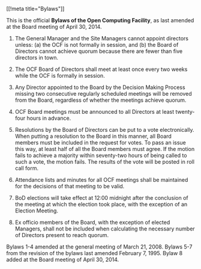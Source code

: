 [[!meta title="Bylaws"]]


This is the official **Bylaws of the Open Computing Facility**, as last amended at the Board meeting of April 30, 2014.

1. The General Manager and the Site Managers cannot appoint directors unless: (a) the OCF is not formally in session, and (b) the Board of Directors cannot achieve quorum because there are fewer than five directors in town.

2. The OCF Board of Directors shall meet at least once every two weeks while the OCF is formally in session.

3. Any Director appointed to the Board by the Decision Making Process missing two consecutive regularly scheduled meetings will be removed from the Board, regardless of whether the meetings achieve quorum.

4. OCF Board meetings must be announced to all Directors at least twenty-four hours in advance.

5. Resolutions by the Board of Directors can be put to a vote electronically. When putting a resolution to the Board in this manner, all Board members must be included in the request for votes. To pass an issue this way, at least half of all the Board members must agree. If the motion fails to achieve a majority within seventy-two hours of being called to such a vote, the motion fails. The results of the vote will be posted in roll call form.

6. Attendance lists and minutes for all OCF meetings shall be maintained for the decisions of that meeting to be valid.

7. BoD elections will take effect at 12:00 midnight after the conclusion of the meeting at which the election took place, with the exception of an Election Meeting.

8. Ex officio members of the Board, with the exception of elected Managers, shall not be included when calculating the necessary number of Directors present to reach quorum.

Bylaws 1-4 amended at the general meeting of March 21, 2008. Bylaws 5-7 from the revision of the bylaws last amended February 7, 1995. Bylaw 8 added at the Board meeting of April 30, 2014.
